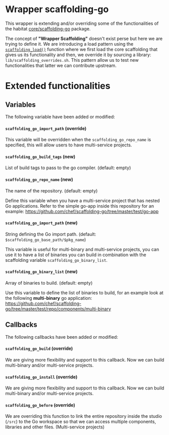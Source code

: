 # Wrapper scaffolding-go
This wrapper is extending and/or overriding some of the functionalities of the habitat [core/scaffolding-go](https://github.com/habitat-sh/core-plans/tree/master/scaffolding-go) package.

The concept of **"Wrapper Scaffolding"** doesn't exist perse but here we are trying to define it. We are introducing a load pattern using the [`scaffolding_load()`](https://www.habitat.sh/docs/glossary/#scaffolding_load-function) function where we first load the core scaffolding that gives us its functionality and then, we override it by sourcing a library: `lib/scaffolding_overrides.sh`. This pattern allow us to test new functionalities that latter we can contribute upstream.

# Extended functionalities

## Variables
The following variable have been added or modified:

#### `scaffolding_go_import_path` (override) 
This variable will be overridden when the `scaffolding_go_repo_name` is specified, this will allow users to have multi-service projects.

#### `scaffolding_go_build_tags` (new)
List of build tags to pass to the go compiler. (default: empty)

#### `scaffolding_go_repo_name` (new) 
The name of the repository. (default: empty)

Define this variable when you have a multi-service project that has nested Go applications. Refer to the simple go-app inside this repository for an example: https://github.com/chef/scaffolding-go/tree/master/test/go-app

#### `scaffolding_go_import_path` (new) 
String defining the Go import path. (default: `$scaffolding_go_base_path/$pkg_name`)

This variable is useful for multi-binary and multi-service projects, you can use it to have a list of binaries you can build in combination with the scaffolding variable `scaffolding_go_binary_list`.

#### `scaffolding_go_binary_list` (new)
Array of binaries to build. (default: empty)

Use this variable to define the list of binaries to build, for an example look at the following **multi-binary** go application: https://github.com/chef/scaffolding-go/tree/master/test/repo/components/multi-binary

## Callbacks
The following callbacks have been added or modified:

#### `scaffolding_go_build` (override)
We are giving more flexibility and support to this callback. Now we can build multi-binary and/or multi-service projects.

#### `scaffolding_go_install` (override)
We are giving more flexibility and support to this callback. Now we can build multi-binary and/or multi-service projects.

#### `scaffolding_go_before` (override)
We are overriding this function to link the entire repository inside the studio (`/src`) to the Go workspace so that we can access multiple components, libraries and other files. (Multi-service projects)
